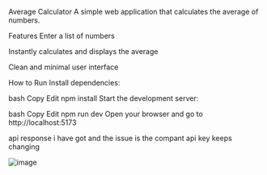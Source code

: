 Average Calculator
A simple web application that calculates the average of numbers.

Features
Enter a list of numbers

Instantly calculates and displays the average

Clean and minimal user interface

How to Run
Install dependencies:

bash
Copy
Edit
npm install
Start the development server:

bash
Copy
Edit
npm run dev
Open your browser and go to http://localhost:5173


api response i have got and the issue is the compant api key keeps changing

![image](https://github.com/user-attachments/assets/ed597ebd-1bb5-41fc-8369-432fae7aabab)
